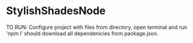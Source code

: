 # StylishShadesNode
TO RUN:
Configure project with files from directory, open terminal and run 'npm i' should download all dependenicies from package.json.
